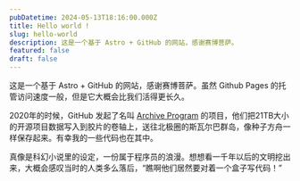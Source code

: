 ```yaml
---
pubDatetime: 2024-05-13T18:16:00.000Z
title: Hello world !
slug: hello-world
description: 这是一个基于 Astro + GitHub 的网站，感谢赛博菩萨。
featured: false
draft: false
---
```


这是一个基于 Astro + GitHub 的网站，感谢赛博菩萨。虽然 Github Pages 的托管访问速度一般，但是它大概会比我们活得更长久。

2020年的时候，GitHub 发起了名叫 <a href="https://archiveprogram.github.com/" ref="nofollow" target="_blank">Archive Program</a> 的项目，他们把21TB大小的开源项目数据写入到胶片的卷轴上，送往北极圈的斯瓦尔巴群岛，像种子方舟一样保存起来。有幸我的一些代码也在其中。

真像是科幻小说里的设定，一份属于程序员的浪漫。想想看一千年以后的文明挖出来，大概会感叹当时的人类多么落后，“瞧啊他们居然要对着一个盒子写代码！”
